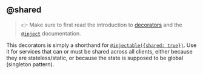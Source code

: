 ---
---
## @shared

> :point_right: Make sure to first read the introduction to [decorators](./index.md) and the [`@inject`](./@inject.md) documentation.

This decorators is simply a shorthand for [`@injectable({shared: true})`](./@injectable.md). Use it for services that can or must be shared across all clients, either because they are stateless/static, or because the state is supposed to be global (singleton pattern).
